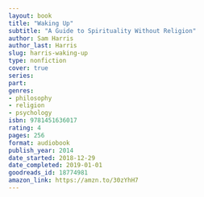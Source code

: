 ```yaml
---
layout: book
title: "Waking Up"
subtitle: "A Guide to Spirituality Without Religion"
author: Sam Harris
author_last: Harris
slug: harris-waking-up
type: nonfiction
cover: true
series: 
part: 
genres:
- philosophy
- religion
- psychology
isbn: 9781451636017
rating: 4
pages: 256
format: audiobook
publish_year: 2014
date_started: 2018-12-29
date_completed: 2019-01-01
goodreads_id: 18774981
amazon_link: https://amzn.to/30zYhH7
---
```

